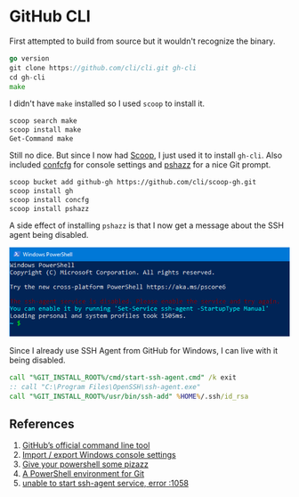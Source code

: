 # GitHub CLI

First attempted to build from source but it wouldn't recognize the binary.

```go
go version
git clone https://github.com/cli/cli.git gh-cli
cd gh-cli
make
```

I didn't have `make` installed so I used `scoop` to install it.

```pwsh
scoop search make
scoop install make
Get-Command make
```

Still no dice. But since I now had [Scoop](../pwsh/scoop.md), I just used it to install `gh-cli`. Also included [confcfg](https://github.com/lukesampson/concfg) for console settings and [pshazz](https://github.com/lukesampson/pshazz) for a nice Git prompt.

```pwsh
scoop bucket add github-gh https://github.com/cli/scoop-gh.git
scoop install gh
scoop install concfg
scoop install pshazz
```

A side effect of installing `pshazz` is that I now get a message about the SSH agent being disabled.

![SSH Agent Disabled](../images/ssh-agent-disabled.png)

Since I already use SSH Agent from GitHub for Windows, I can live with it being disabled.

```bat
call "%GIT_INSTALL_ROOT%/cmd/start-ssh-agent.cmd" /k exit
:: call "C:\Program Files\OpenSSH\ssh-agent.exe"
call "%GIT_INSTALL_ROOT%/usr/bin/ssh-add" %HOME%/.ssh/id_rsa
```

## References

1. [GitHub’s official command line tool](https://github.com/cli/cli)
1. [Import / export Windows console settings](https://github.com/lukesampson/concfg)
1. [Give your powershell some pizazz](https://github.com/lukesampson/pshazz)
1. [A PowerShell environment for Git](https://github.com/dahlbyk/posh-git)
1. [unable to start ssh-agent service, error :1058](https://github.com/lukesampson/pshazz/issues/70)

